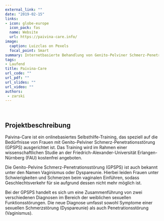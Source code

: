 ```yaml
---
external_link: ""
date: "2019-02-15"
links:
- icon: globe-europe
  icon_pack: fas
  name: Website
  url: https://paivina-care.info/
image:
  caption: Luizclas on Pexels
  focal_point: Smart
summary: Internetbasierte Behandlung von Genito-Pelviner Schmerz-Penetrationsstörung bei Frauen
tags:
- Laufend
title: Paivina-Care
url_code: ""
url_pdf: ""
url_slides: ""
url_video: ""
authors:
 - zarski
---
```


&nbsp;

## Projektbeschreibung

Paivina-Care ist ein onlinebasiertes Selbsthilfe-Training, das speziell auf die Bedürfnisse von Frauen mit Genito-Pelviner Schmerz-Penetrationsstörung (GPSPS) ausgerichtet ist. Das Training wird im Rahmen einer wissenschaftlichen Studie an der Friedrich-Alexander-Universität Erlangen-Nürnberg (FAU) kostenfrei angeboten.

Die Genito-Pelvine Schmerz-Penetrationsstörung (GPSPS) ist auch bekannt unter den Namen Vaginismus oder Dyspareunie. Hierbei leiden Frauen unter Schwierigkeiten und Schmerzen beim vaginalen Einführen, sodass Geschlechtsverkehr für sie aufgrund dessen nicht mehr möglich ist.

​Bei der GPSPS handelt es sich um eine Zusammenführung von zwei verschiedenen Diagnosen im Bereich der weiblichen sexuellen Funktionsstörungen. Die neue Diagnose umfasst sowohl Symptome einer sexuellen Schmerzstörung (Dyspareunie) als auch Penetrationsstörung (Vaginismus).
